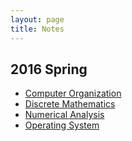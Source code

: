 ```yaml
---
layout: page
title: Notes
---
```


## 2016 Spring

- [Computer Organization](/notes/2016-spring/computer-organization)
- [Discrete Mathematics](/notes/2016-spring/discrete-mathematics)
- [Numerical Analysis](/notes/2016-spring/numerical-analysis)
- [Operating System](/notes/2016-spring/operating-system)
